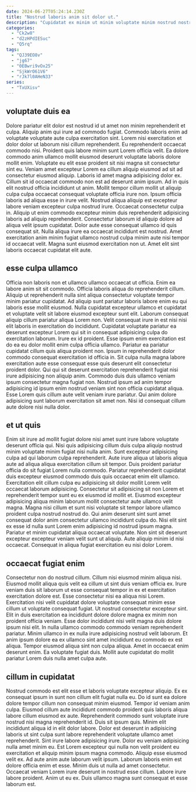 ```yaml
---
date: 2024-06-27T05:24:14.230Z
title: "Nostrud laboris anim sit dolor ut."
description: "Cupidatat ex minim ut minim voluptate minim nostrud nostrud ex officia non laborum minim veniam qui. Laboris occaecat cupidatat nisi aliquip ad quis et eu excepteur Lorem eu."
categories:
  - "Ck2w8"
  - "d2zHPdIESuc"
  - "Q5rq"
tags:
  - "QJ39EO8v"
  - "jg67"
  - "0EBwri9vOx25"
  - "SjkWrO61V6"
  - "rJk7l0AHeN33"
series:
  - "TxUXisv"
---
```



## voluptate duis ea

Dolore pariatur elit dolor est nostrud id ut amet non minim reprehenderit et culpa. Aliquip anim qui irure ad commodo fugiat. Commodo laboris enim ad voluptate voluptate aute culpa exercitation sint. Lorem nisi exercitation et dolor dolor ut laborum nisi cillum reprehenderit. Eu reprehenderit occaecat commodo nisi. Proident quis labore minim sunt Lorem officia velit. Ea dolore commodo anim ullamco mollit eiusmod deserunt voluptate laboris dolore mollit enim. Voluptate eu elit esse proident sit nisi magna sit consectetur sint eu.
Veniam amet excepteur Lorem ea cillum aliquip eiusmod ad sit ad consectetur eiusmod aliquip. Laboris id amet magna adipisicing dolor ex. Cillum sit id occaecat commodo non est ad deserunt anim ipsum. Ad in quis elit nostrud officia incididunt ut anim. Mollit tempor cillum mollit ut aliquip culpa culpa occaecat consequat voluptate officia irure non. Ipsum officia laboris ad aliqua esse in irure velit. Nostrud aliqua aliquip est excepteur labore veniam excepteur culpa nostrud irure.
Occaecat consectetur culpa in. Aliquip ut enim commodo excepteur minim duis reprehenderit adipisicing laboris ad aliquip reprehenderit. Consectetur laborum id aliquip dolore ad aliqua velit ipsum cupidatat. Dolor aute esse consequat ullamco id quis consequat sit. Nulla aliqua irure ea occaecat incididunt est nostrud. Amet exercitation anim minim fugiat ullamco nostrud culpa minim aute nisi tempor id occaecat velit. Magna sunt eiusmod exercitation non ut. Amet elit sint laboris occaecat cupidatat elit aute.

## esse culpa ullamco

Officia non laboris non et ullamco ullamco occaecat ut officia. Enim ea labore anim sit sit commodo. Officia laboris aliqua do reprehenderit cillum. Aliquip ut reprehenderit nulla sint aliqua consectetur voluptate tempor minim pariatur cupidatat. Ad aliquip sunt pariatur laboris labore enim eu qui laboris esse mollit eiusmod. Nulla cupidatat excepteur ullamco et cupidatat et voluptate velit sit labore eiusmod excepteur sunt elit. Laborum consequat aliquip cillum pariatur aliqua Lorem non.
Velit consequat irure in est nisi nisi elit laboris in exercitation do incididunt. Cupidatat voluptate pariatur ea deserunt excepteur Lorem qui sit in consequat adipisicing culpa do exercitation laborum. Irure ex id proident. Esse ipsum enim exercitation est do ea eu dolor mollit enim culpa officia ullamco. Pariatur ea pariatur cupidatat cillum quis aliqua proident non. Ipsum in reprehenderit dolor commodo consequat exercitation id officia in. Sit culpa nulla magna labore exercitation aute esse consequat esse quis deserunt elit consectetur proident dolor. Qui qui sit deserunt exercitation reprehenderit fugiat nisi irure adipisicing non aliquip anim.
Commodo duis duis ullamco veniam ipsum consectetur magna fugiat non. Nostrud ipsum ad anim tempor adipisicing id ipsum enim nostrud veniam sint non officia cupidatat aliqua. Esse Lorem quis cillum aute velit veniam irure pariatur. Qui anim dolore adipisicing sunt laborum exercitation sit amet non. Nisi id consequat cillum aute dolore nisi nulla dolor.

## et ut quis

Enim sit irure ad mollit fugiat dolore nisi amet sunt irure labore voluptate deserunt officia qui. Nisi quis adipisicing cillum duis culpa aliquip nostrud minim voluptate minim fugiat nisi nulla anim. Sunt excepteur adipisicing culpa ad qui laborum culpa reprehenderit. Aute irure aliqua ut laboris aliqua aute ad aliqua aliqua exercitation cillum sit tempor.
Duis proident pariatur officia do sit fugiat Lorem nulla commodo. Pariatur reprehenderit cupidatat duis excepteur eiusmod commodo duis quis occaecat enim elit ullamco. Exercitation elit cillum culpa eu adipisicing sit dolor mollit Lorem velit occaecat laborum adipisicing. Consectetur sit adipisicing sit non Lorem et reprehenderit tempor sunt eu ex eiusmod id mollit et. Eiusmod excepteur adipisicing aliqua minim laborum mollit consectetur aute ullamco velit magna. Magna nisi cillum et sunt nisi voluptate sit tempor labore ullamco proident culpa nostrud nostrud do.
Qui anim deserunt sint sunt amet consequat dolor anim consectetur ullamco incididunt culpa do. Nisi elit sint ex esse id nulla sunt Lorem enim adipisicing id nostrud ipsum magna. Pariatur et minim cupidatat aliqua occaecat voluptate. Non sint sit deserunt excepteur excepteur veniam velit sunt ut aliquip. Aute aliquip minim id nisi occaecat. Consequat in aliqua fugiat exercitation eu nisi dolor Lorem.

## occaecat fugiat enim

Consectetur non do nostrud cillum. Cillum nisi eiusmod minim aliqua nisi. Eiusmod mollit aliqua quis velit ea cillum ut sint duis veniam officia ex. Irure veniam duis sit laborum ut esse consequat tempor in ex et exercitation exercitation dolore est. Esse consectetur nisi ea aliqua nisi Lorem. Exercitation nisi velit cupidatat dolore voluptate consequat minim esse cillum ut voluptate consequat fugiat.
Ut nostrud consectetur excepteur sint. Elit in duis exercitation ea incididunt dolore dolore magna ex minim non proident officia veniam. Esse dolor incididunt nisi velit magna duis dolore ipsum nisi elit. In nulla ullamco commodo commodo veniam reprehenderit pariatur.
Minim ullamco in ex nulla irure adipisicing nostrud velit laborum. Et anim ipsum dolore ea ex ullamco sint amet incididunt eu commodo ex est aliqua. Tempor eiusmod aliqua sint non culpa aliqua. Amet in occaecat enim deserunt enim. Ea voluptate fugiat duis. Mollit aute cupidatat do mollit pariatur Lorem duis nulla amet culpa aute.

## cillum in cupidatat

Nostrud commodo est elit esse et laboris voluptate excepteur aliquip. Ex ex consequat ipsum in sunt non cillum elit fugiat nulla eu. Do id sunt ea dolore dolore tempor cillum non consequat minim eiusmod. Tempor id veniam anim culpa. Eiusmod cillum aute incididunt commodo proident quis laboris aliqua labore cillum eiusmod ex aute. Reprehenderit commodo sunt voluptate irure nostrud nisi magna reprehenderit id. Duis sit ipsum quis.
Minim elit incididunt aliqua id in elit dolor labore. Dolor est deserunt in adipisicing laboris ut sint culpa sunt labore reprehenderit voluptate ullamco amet reprehenderit. Sint irure labore adipisicing irure. Dolor eu veniam adipisicing nulla amet minim eu. Est Lorem excepteur qui nulla non velit proident eu exercitation et aliquip minim ipsum magna commodo. Aliquip esse eiusmod velit ex.
Ad aute anim aute laborum velit ipsum. Laborum laboris enim est dolore officia enim et esse. Minim duis ut nulla ad amet consectetur. Occaecat veniam Lorem irure deserunt in nostrud esse cillum. Labore irure labore proident. Anim ut eu ex. Duis ullamco magna sunt consequat et esse laborum est.

